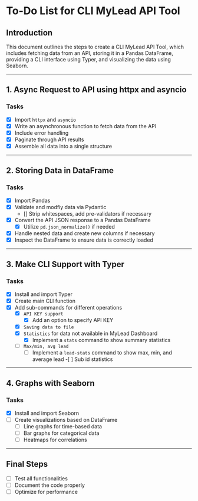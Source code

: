 # To-Do List for CLI MyLead API Tool

## Introduction

This document outlines the steps to create a CLI MyLead API Tool, which includes fetching data from an API, storing it in a Pandas DataFrame, providing a CLI interface using Typer, and visualizing the data using Seaborn.

---

## 1. Async Request to API using httpx and asyncio

### Tasks

- [x] Import `httpx` and `asyncio`
- [x] Write an asynchronous function to fetch data from the API
- [x] Include error handling
- [x] Paginate through API results
- [x] Assemble all data into a single structure

---

## 2. Storing Data in DataFrame

### Tasks

- [x] Import Pandas
- [x] Validate and modfiy data via Pydantic
  - [] Strip whitespaces, add pre-validators if necessary
- [x] Convert the API JSON response to a Pandas DataFrame
  - [x] Utilize `pd.json_normalize()` if needed
- [x] Handle nested data and create new columns if necessary
- [x] Inspect the DataFrame to ensure data is correctly loaded

---

## 3. Make CLI Support with Typer

### Tasks

- [x] Install and import Typer
- [x] Create main CLI function
- [x] Add sub-commands for different operations
  - [x] `API KEY support`
    - [x] Add an option to specify API KEY
  - [x] `Saving data to file`
  - [x] `Statistics` for data not available in MyLead Dashboard
    - [x] Implement a `stats` command to show summary statistics
  - [ ] `Max/min, avg lead`
    - [ ] Implement a `lead-stats` command to show max, min, and average lead -[ ] Sub id statistics

---

## 4. Graphs with Seaborn

### Tasks

- [x] Install and import Seaborn
- [ ] Create visualizations based on DataFrame
  - [ ] Line graphs for time-based data
  - [ ] Bar graphs for categorical data
  - [ ] Heatmaps for correlations

---

## Final Steps

- [ ] Test all functionalities
- [ ] Document the code properly
- [ ] Optimize for performance
